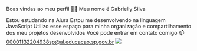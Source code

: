 Boas vindas ao meu perfil 💙💙
Meu nome é Gabrielly Silva 

Estou estudando na Alura
Estou me desenvolvendo na linguagem JavaScript
Utilizo esse espaço para minha organização e compartilhamento dos meu projetos desenvolvidos
Você pode entrar em contato comigo 📫
00001132204938sp@al.educacao.sp.gov.br
![](link)
